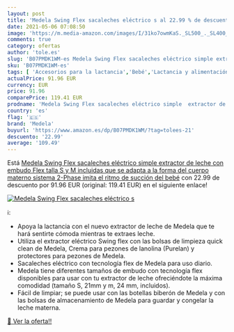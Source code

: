 ```yaml
---
layout: post
title: 'Medela Swing Flex sacaleches eléctrico s al 22.99 % de descuento'
date: 2021-05-06 07:08:50
image: 'https://m.media-amazon.com/images/I/31ko7owmKaS._SL500_._SL400_.jpg'
comments: true
category: ofertas
author: 'tole.es'
slug: 'B07PMDK1WM-es Medela Swing Flex sacaleches eléctrico simple extractor de...'
sku: 'B07PMDK1WM-es'
tags: [ 'Accesorios para la lactancia','Bebé','Lactancia y alimentación','Sacaleches','bebé','medela','sacaleches', ]
actualPrice: 91.96 EUR
currency: EUR
price: 91.96
comparePrice: 119.41 EUR
prodname: 'Medela Swing Flex sacaleches eléctrico simple  extractor de leche con embudo Flex  talla S y M incluidas  que se adapta a la forma del cuerpo materno sistema 2-Phase imita el ritmo de succión del bebé'
country: 'es'
flag: '🇪🇸'
brand: 'Medela'
buyurl: 'https://www.amazon.es/dp/B07PMDK1WM/?tag=tolees-21'
descuento: '22.99'
average: '109.49'
---
```


Está [Medela Swing Flex sacaleches eléctrico simple  extractor de leche con embudo Flex  talla S y M incluidas  que se adapta a la forma del cuerpo materno sistema 2-Phase imita el ritmo de succión del bebé](https://www.amazon.es/dp/B07PMDK1WM/?tag=tolees-21) con 22.99 de descuento por 91.96 EUR (original: 119.41 EUR) en el siguiente enlace!

[![Medela Swing Flex sacaleches eléctrico s](https://m.media-amazon.com/images/I/31ko7owmKaS._SL500_._SL400_.jpg)](https://www.amazon.es/dp/B07PMDK1WM/?tag=tolees-21)

ℹ️:

- Apoya la lactancia con el nuevo extractor de leche de Medela que te hará sentirte cómoda mientras te extraes leche.
- Utiliza el extractor eléctrico Swing flex con las bolsas de limpieza quick clean de Medela, Crema para pezones de lanolina (Purelan) y protectores para pezones de Medela.
- Sacaleches eléctrico con tecnología flex de Medela para uso diario.
- Medela tiene diferentes tamaños de embudo con tecnología flex disponibles para usar con tu extractor de leche ofreciéndote la máxima comodidad (tamaño S, 21mm y m, 24 mm, incluidos).
- Fácil de limpiar; se puede usar con las botellas biberón de Medela y con las bolsas de almacenamiento de Medela para guardar y congelar la leche materna.

[🛒 Ver la oferta!!](https://www.amazon.es/dp/B07PMDK1WM/?tag=tolees-21)
